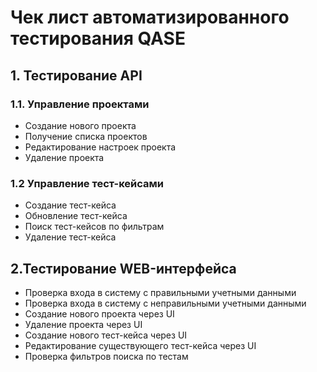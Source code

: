 # Чек лист автоматизированного тестирования QASE

## 1. Тестирование API

### 1.1. Управление проектами

- Создание нового проекта
- Получение списка проектов
- Редактирование настроек проекта
- Удаление проекта

### 1.2 Управление тест-кейсами

- Создание тест-кейса
- Обновление тест-кейса
- Поиск тест-кейсов по фильтрам
- Удаление тест-кейса

## 2.Тестирование WEB-интерфейса

- Проверка входа в систему с правильными учетными данными
- Проверка входа в систему с неправильными учетными данными
- Создание нового проекта через UI
- Удаление проекта через UI
- Создание нового тест-кейса через UI
- Редактирование существующего тест-кейса через UI
- Проверка фильтров поиска по тестам


